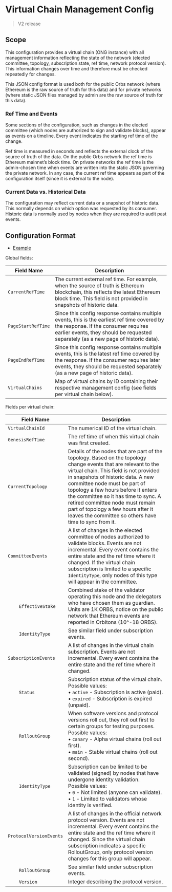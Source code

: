 # Virtual Chain Management Config

> V2 release

## Scope

This configuration provides a virtual chain (ONG instance) with all management information reflecting the state of the network (elected committee, topology, subscription state, ref time, network protocol version). This information changes over time and therefore must be checked repeatedly for changes.

This JSON config format is used both for the public Orbs network (where Ethereum is the raw source of truth for this data) and for private networks (where static JSON files managed by admin are the raw source of truth for this data).

### Ref Time and Events

Some sections of the configuration, such as changes in the elected committee (which nodes are authorized to sign and validate blocks), appear as events on a timeline. Every event indicates the starting ref time of the change.

Ref time is measured in seconds and reflects the external clock of the source of truth of the data. On the public Orbs network the ref time is Ethereum mainnet’s block time. On private networks the ref time is the admin-chosen time when events are written into the static JSON governing the private network. In any case, the current ref time appears as part of the configuration itself (since it is external to the node).

### Current Data vs. Historical Data

The configuration may reflect current data or a snapshot of historic data. This normally depends on which option was requested by its consumer. Historic data is normally used by nodes when they are required to audit past events.

## Configuration Format

* [Example](../config-examples/vc-management.json)

Global fields:

| Field Name | Description |
| ---------- | ----------- |
| `CurrentRefTime` | The current external ref time. For example, when the source of truth is Ethereum blockchain, this reflects the latest Ethereum block time. This field is not provided in snapshots of historic data. |
| `PageStartRefTime` | Since this config response contains multiple events, this is the earliest ref time covered by the response. If the consumer requires earlier events, they should be requested separately (as a new page of historic data). |
`PageEndRefTime` | Since this config response contains multiple events, this is the latest ref time covered by the response. If the consumer requires later events, they should be requested separately (as a new page of historic data). |
| `VirtualChains` | Map of virtual chains by ID containing their respective management config (see fields per virtual chain below). |

Fields per virtual chain:

| Field Name | Description |
| ---------- | ----------- |
| `VirtualChainId` | The numerical ID of the virtual chain. |
| `GenesisRefTime` | The ref time of when this virtual chain was first created. |
| `CurrentTopology` | Details of the nodes that are part of the topology. Based on the topology change events that are relevant to the virtual chain. This field is not provided in snapshots of historic data. A new committee node must be part of topology a few hours before it enters the committee so it has time to sync. A retired committee node must remain part of topology a few hours after it leaves the committee so others have time to sync from it. |
| `CommitteeEvents` | A list of changes in the elected committee of nodes authorized to validate blocks. Events are not incremental. Every event contains the entire state and the ref time where it changed. If the virtual chain subscription is limited to a specific `IdentityType`, only nodes of this type will appear in the committee. |
| &nbsp;&nbsp;&nbsp;&nbsp;&nbsp;&nbsp;&nbsp;&nbsp;`EffectiveStake` | Combined stake of the validator operating this node and the delegators who have chosen them as guardian. Units are 1K ORBS, notice on the public network that Ethereum events are reported in Orbitons (10^-18 ORBS). |
| &nbsp;&nbsp;&nbsp;&nbsp;&nbsp;&nbsp;&nbsp;&nbsp;`IdentityType` | See similar field under subscription events. |
| `SubscriptionEvents` | A list of changes in the virtual chain subscription. Events are not incremental. Every event contains the entire state and the ref time where it changed. |
| &nbsp;&nbsp;&nbsp;&nbsp;&nbsp;&nbsp;&nbsp;&nbsp;`Status` | Subscription status of the virtual chain.<br>Possible values:<br>&bull;&nbsp;`active` - Subscription is active (paid).<br>&bull;&nbsp;`expired` - Subscription is expired (unpaid). |
| &nbsp;&nbsp;&nbsp;&nbsp;&nbsp;&nbsp;&nbsp;&nbsp;`RolloutGroup` | When software versions and protocol versions roll out, they roll out first to certain groups for testing purposes.<br>Possible values:<br>&bull;&nbsp;`canary` - Alpha virtual chains (roll out first).<br>&bull;&nbsp;`main` - Stable virtual chains (roll out second). |
| &nbsp;&nbsp;&nbsp;&nbsp;&nbsp;&nbsp;&nbsp;&nbsp;`IdentityType` | Subscription can be limited to be validated (signed) by nodes that have undergone identity validation.<br>Possible values:<br>&bull;&nbsp;`0` - Not limited (anyone can validate).<br>&bull;&nbsp;`1` - Limited to validators whose identity is verified. |
| `ProtocolVersionEvents` | A list of changes in the official network protocol version. Events are not incremental. Every event contains the entire state and the ref time where it changed. Since the virtual chain subscription indicates a specific RolloutGroup, only protocol version changes for this group will appear. |
| &nbsp;&nbsp;&nbsp;&nbsp;&nbsp;&nbsp;&nbsp;&nbsp;`RolloutGroup` | See similar field under subscription events. |
| &nbsp;&nbsp;&nbsp;&nbsp;&nbsp;&nbsp;&nbsp;&nbsp;`Version` | Integer describing the protocol version. |
